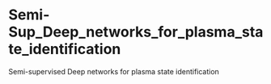 # Semi-Sup_Deep_networks_for_plasma_state_identification
Semi-supervised Deep networks for plasma state identification
